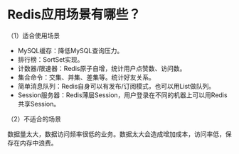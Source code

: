 # Redis应用场景有哪些？

（1）适合使用场景

- MySQL缓存：降低MySQL查询压力。
- 排行榜：SortSet实现。
- 计数器/限速器：Redis原子自增，统计用户点赞数、访问数。
- 集合命令：交集、并集、差集等。统计好友关系。
- 简单消息队列：Redis自身可以有发布/订阅模式，也可以用List做队列。
- Session服务器：Redis薄层Session，用户登录在不同的机器上可以用Redis共享Session。

（2）不适合的场景

数据量太大，数据访问频率很低的业务。数据太大会造成增加成本，访问率低，保存在内存中浪费。